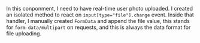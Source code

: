 In this conponment, I need to have real-time user photo uploaded. I created an isolated method to react on `input[type="file"].change` event. Inside that handler, I manually created `FormData` and append the file value, this stands for `form-data/multipart` on requests, and this is always the data format for file uploading.
